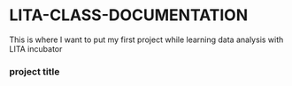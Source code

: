 # LITA-CLASS-DOCUMENTATION
This is where  I want to put my first project while learning data analysis with LITA  incubator
### project title
